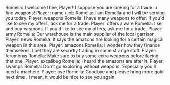 Romella: I welcome thee, Player! I suppose you are looking for a trade in fine weapons!
Player: name / job
Romella: I am Romella and I will be serving you today.
Player: weapons
Romella: I have many weapons to offer. If you'd like to see my offers, ask me for a trade.
Player: offers / ware
Romella: I sell and buy weapons. If you'd like to see my offers, ask me for a trade.
Player: army
Romella: Our warehouse is the main supplier of the local garrison.
Player: news
Romella: It says the amazons are looking for a certain magical weapon in this area.
Player: amazons
Romella: I wonder how they finance themselves. I bet they are secretly trading in some strange stuff.
Player: ferumbras
Romella: Make sure to buy some extra weapons before facing that one.
Player: excalibug
Romella: I heard the amazons are after it.
Player: swamps
Romella: Don't go exploring without weapons. Especially you'll need a machete.
Player: bye
Romella: Goodbye and please bring more gold next time <chuckles>. I mean, it would be nice to see you again.